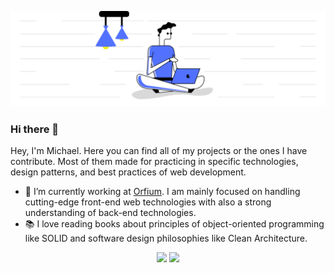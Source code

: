 ![header image](https://github.com/michalisKout/michalisKout/blob/master/img-header.png)
### Hi there 👋

Hey, I'm Michael. Here you can find all of my projects or the ones I have contribute. Most of them made for practicing in specific technologies, design patterns, and best practices of web development.

-   :microscope: I’m currently working at [Orfium](https://www.orfium.com/). I am mainly focused on handling cutting-edge front-end web technologies with also a strong understanding of back-end technologies.
-   :books: I love reading books about principles of object-oriented programming like SOLID and software design philosophies like Clean Architecture.

<p align="center">
  <img width="48%" src="https://github-readme-stats.vercel.app/api?username=michalisKout&show_icons=true&theme=tokyonight" />
  <img width="48%" src="https://github-readme-streak-stats.herokuapp.com/?user=michalisKout&theme=tokyonight" />
</p>
